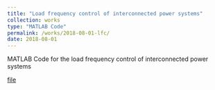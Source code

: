 ```yaml
---
title: "Load frequency control of interconnected power systems"
collection: works
type: "MATLAB Code"
permalink: /works/2018-08-01-lfc/
date: 2018-08-01
---
```


MATLAB Code for the load frequency control of interconnected power systems 

[file](https://positiveban.github.io/files/codes/LFC.7z)

